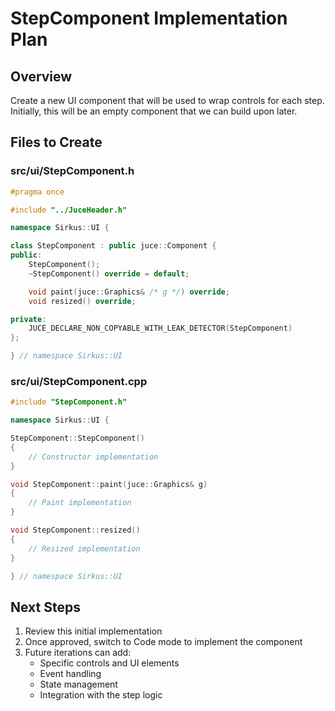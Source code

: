 # StepComponent Implementation Plan

## Overview
Create a new UI component that will be used to wrap controls for each step. Initially, this will be an empty component that we can build upon later.

## Files to Create

### src/ui/StepComponent.h
```cpp
#pragma once

#include "../JuceHeader.h"

namespace Sirkus::UI {

class StepComponent : public juce::Component {
public:
    StepComponent();
    ~StepComponent() override = default;

    void paint(juce::Graphics& /* g */) override;
    void resized() override;

private:
    JUCE_DECLARE_NON_COPYABLE_WITH_LEAK_DETECTOR(StepComponent)
};

} // namespace Sirkus::UI
```

### src/ui/StepComponent.cpp
```cpp
#include "StepComponent.h"

namespace Sirkus::UI {

StepComponent::StepComponent()
{
    // Constructor implementation
}

void StepComponent::paint(juce::Graphics& g)
{
    // Paint implementation
}

void StepComponent::resized()
{
    // Resized implementation
}

} // namespace Sirkus::UI
```

## Next Steps
1. Review this initial implementation
2. Once approved, switch to Code mode to implement the component
3. Future iterations can add:
   - Specific controls and UI elements
   - Event handling
   - State management
   - Integration with the step logic